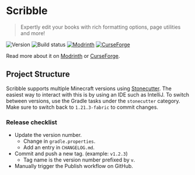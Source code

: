 # Scribble

> Expertly edit your books with rich formatting options, page utilities and more!

![Version](https://img.shields.io/github/v/release/chrrs/scribble?include_prereleases&style=flat-square)
![Build status](https://img.shields.io/github/actions/workflow/status/chrrs/scribble/build.yml?style=flat-square)
[![Modrinth](https://img.shields.io/modrinth/dt/yXAvIk0x?style=flat-square&logo=modrinth)](https://modrinth.com/mod/scribble)
[![CurseForge](https://img.shields.io/curseforge/dt/1051344?style=flat-square&logo=curseforge)](https://curseforge.com/minecraft/mc-mods/scribble)

Read more about it on [Modrinth](https://modrinth.com/mod/scribble)
or [CurseForge](https://curseforge.com/minecraft/mc-mods/scribble).

## Project Structure

Scribble supports multiple Minecraft versions using [Stonecutter](https://stonecutter.kikugie.dev/).
The easiest way to interact with this is by using an IDE such as IntelliJ. To switch between versions,
use the Gradle tasks under the `stonecutter` category. Make sure to switch back to `1.21.3-fabric` to commit changes.

### Release checklist

- Update the version number.
    - Change in `gradle.properties`.
    - Add an entry in `CHANGELOG.md`.
- Commit and push a new tag. (example: `v1.2.3`)
    - Tag name is the version number prefixed by `v`.
- Manually trigger the Publish workflow on GitHub.

